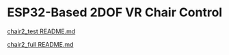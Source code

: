 # ESP32-Based 2DOF VR Chair Control

[chair2_test README.md](./chair2_test/README.md)

[chair2_full README.md](./chair2_full/README.md)